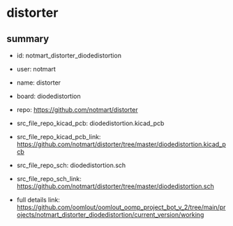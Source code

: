 # distorter
 
## summary 
* id: notmart_distorter_diodedistortion
* user: notmart
* name: distorter
* board: diodedistortion
* repo: https://github.com/notmart/distorter
* src_file_repo_kicad_pcb: diodedistortion.kicad_pcb
* src_file_repo_kicad_pcb_link: https://github.com/notmart/distorter/tree/master/diodedistortion.kicad_pcb


* src_file_repo_sch: diodedistortion.sch
* src_file_repo_sch_link: https://github.com/notmart/distorter/tree/master/diodedistortion.sch
* full details link: https://github.com/oomlout/oomlout_oomp_project_bot_v_2/tree/main/projects/notmart_distorter_diodedistortion/current_version/working  







